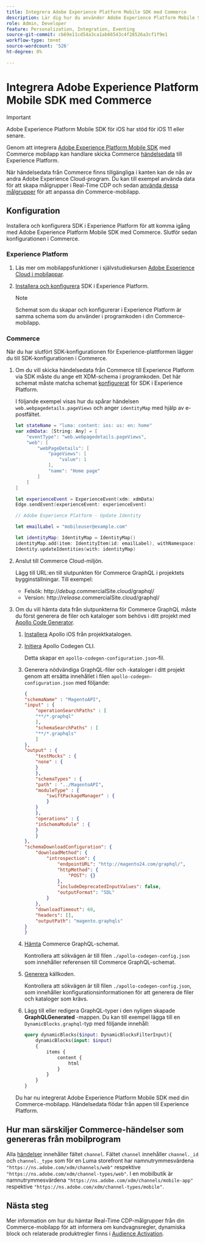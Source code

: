 ```yaml
---
title: Integrera Adobe Experience Platform Mobile SDK med Commerce
description: Lär dig hur du använder Adobe Experience Platform Mobile SDK tillsammans med en headless eller anpassad Commerce-butik.
role: Admin, Developer
feature: Personalization, Integration, Eventing
source-git-commit: cb69e11cd54a3ca1ab66543c4f28526a3cf1f9e1
workflow-type: tm+mt
source-wordcount: '526'
ht-degree: 0%

---
```


# Integrera Adobe Experience Platform Mobile SDK med Commerce

>[!IMPORTANT]
>
>Adobe Experience Platform Mobile SDK för iOS har stöd för iOS 11 eller senare.

Genom att integrera [Adobe Experience Platform Mobile SDK](https://developer.adobe.com/client-sdks/home/) med Commerce mobilapp kan handlare skicka Commerce [händelsedata](events.md) till Experience Platform.

När händelsedata från Commerce finns tillgängliga i kanten kan de nås av andra Adobe Experience Cloud-program. Du kan till exempel använda data för att skapa målgrupper i Real-Time CDP och sedan [använda dessa målgrupper](https://experienceleague.adobe.com/docs/commerce-admin/customers/audience-activation.html?lang=sv-SE) för att anpassa din Commerce-mobilapp.

## Konfiguration

Installera och konfigurera SDK i Experience Platform för att komma igång med Adobe Experience Platform Mobile SDK med Commerce. Slutför sedan konfigurationen i Commerce.

### Experience Platform

1. Läs mer om mobilappsfunktioner i självstudiekursen [Adobe Experience Cloud i mobilappar](https://experienceleague.adobe.com/docs/platform-learn/implement-mobile-sdk/overview.html?lang=sv-SE).

1. [Installera och konfigurera](https://developer.adobe.com/client-sdks/documentation/getting-started/) SDK i Experience Platform.

   >[!NOTE]
   >
   >Schemat som du skapar och konfigurerar i Experience Platform är samma schema som du använder i programkoden i din Commerce-mobilapp.

### Commerce

När du har slutfört SDK-konfigurationen för Experience-plattformen lägger du till SDK-konfigurationen i Commerce.

1. Om du vill skicka händelsedata från Commerce till Experience Platform via SDK måste du ange ett XDM-schema i programkoden. Det här schemat måste matcha schemat [konfigurerat](https://developer.adobe.com/client-sdks/home/getting-started/set-up-schemas-and-datasets/) för SDK i Experience Platform.

   I följande exempel visas hur du spårar händelsen `web.webpagedetails.pageViews` och anger `identityMap` med hjälp av e-postfältet.

   ```swift
   let stateName = "luma: content: ios: us: en: home"
   var xdmData: [String: Any] = [
       "eventType": "web.webpagedetails.pageViews",
       "web": [
           "webPageDetails": [
               "pageViews": [
                   "value": 1
               ],
               "name": "Home page"
           ]
       ]
   ]
   
   let experienceEvent = ExperienceEvent(xdm: xdmData)
   Edge.sendEvent(experienceEvent: experienceEvent)
   
   // Adobe Experience Platform - Update Identity
   
   let emailLabel = "mobileuser@example.com"
   
   let identityMap: IdentityMap = IdentityMap()
   identityMap.add(item: IdentityItem(id: emailLabel), withNamespace: "Email")
   Identity.updateIdentities(with: identityMap)
   ```

1. Anslut till Commerce Cloud-miljön.

   Lägg till URL:en till slutpunkten för Commerce GraphQL i projektets bygginställningar. Till exempel:

   - Felsök: http://_debug_.commercialSite.cloud/graphql/
   - Version: http://_release_.commercialSite.cloud/graphql/

1. Om du vill hämta data från slutpunkterna för Commerce GraphQL måste du först generera de filer och kataloger som behövs i ditt projekt med [Apollo Code Generator](https://www.apollographql.com/docs/ios/).

   1. [Installera](https://www.apollographql.com/docs/ios/get-started#1-install-the-apollo-frameworks) Apollo iOS från projektkatalogen.

   1. [Initiera](https://www.apollographql.com/docs/ios/code-generation/codegen-cli/#initialize) Apollo Codegen CLI.

      Detta skapar en `apollo-codegen-configuration.json`-fil.

   1. Generera nödvändiga GraphQL-filer och -kataloger i ditt projekt genom att ersätta innehållet i filen `apollo-codegen-configuration.json` med följande:

      ```json
      {
      "schemaName" : "MagentoAPI",
      "input" : {
          "operationSearchPaths" : [
          "**/*.graphql"
          ],
          "schemaSearchPaths" : [
          "**/*.graphqls"
          ]
      },
      "output" : {
          "testMocks" : {
          "none" : {
          }
          },
          "schemaTypes" : {
          "path" : "../MagentoAPI",
          "moduleType" : {
              "swiftPackageManager" : {
              }
          }
          },
          "operations" : {
          "inSchemaModule" : {
          }
          }
      },
      "schemaDownloadConfiguration": {
          "downloadMethod": {
              "introspection": {
                  "endpointURL": "http://magento24.com/graphql/",
                  "httpMethod": {
                      "POST": {}
                  },
                  "includeDeprecatedInputValues": false,
                  "outputFormat": "SDL"
              }
          },
          "downloadTimeout": 60,
          "headers": [],
          "outputPath": "magento.graphqls"
      }
      }
      ```

   1. [Hämta](https://www.apollographql.com/docs/ios/code-generation/codegen-cli/#fetch-schema) Commerce GraphQL-schemat.

      Kontrollera att sökvägen är till filen `./apollo-codegen-config.json` som innehåller referensen till Commerce GraphQL-schemat.

   1. [Generera](https://www.apollographql.com/docs/ios/code-generation/codegen-cli/#generate) källkoden.

      Kontrollera att sökvägen är till filen `./apollo-codegen-config.json`, som innehåller konfigurationsinformationen för att generera de filer och kataloger som krävs.

   1. Lägg till eller redigera GraphQL-typer i den nyligen skapade **GraphQLGenerated** -mappen. Du kan till exempel lägga till en `DynamicBlocks.graphql`-typ med följande innehåll:

      ```graphql
      query dynamicBlocks($input: DynamicBlocksFilterInput){
          dynamicBlocks(input: $input)
          {
              items {
                  content {
                      html
                  }
              }
          }
      }
      ```

   Du har nu integrerat Adobe Experience Platform Mobile SDK med din Commerce-mobilapp. Händelsedata flödar från appen till Experience Platform.

## Hur man särskiljer Commerce-händelser som genereras från mobilprogram

Alla [händelser](events.md) innehåller fältet `channel`. Fältet `channel` innehåller `channel._id` och `channel._type` som för en Luma storefront har namnutrymmesvärdena `"https://ns.adobe.com/xdm/channels/web"` respektive `"https://ns.adobe.com/xdm/channel-types/web"`. I en mobilbutik är namnutrymmesvärdena `"https://ns.adobe.com/xdm/channels/mobile-app"` respektive `"https://ns.adobe.com/xdm/channel-types/mobile"`.

## Nästa steg

Mer information om hur du hämtar Real-Time CDP-målgrupper från din Commerce-mobilapp för att informera om kundvagnsregler, dynamiska block och relaterade produktregler finns i [Audience Activation](https://experienceleague.adobe.com/docs/commerce-admin/customers/audience-activation.html?lang=sv-SE#retrieve-audiences-using-the-adobe-experience-platform-mobile-sdk).
